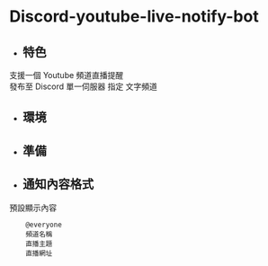 # Discord-youtube-live-notify-bot


* ## 特色
支援一個 Youtube 頻道直播提醒 <br>
發布至 Discord 單一伺服器 指定 文字頻道<br>


* ## 環境



* ## 準備


* ## 通知內容格式

預設顯示內容
        
        @everyone
        頻道名稱
        直播主題
        直播網址

